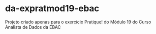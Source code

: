# da-expratmod19-ebac
Projeto criado apenas para o exercício Pratique! do Módulo 19 do Curso Analista de Dados da EBAC

